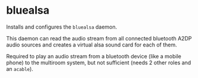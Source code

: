 # bluealsa

Installs and configures the `bluealsa` daemon. 

This daemon can read the audio stream from all connected bluetooth A2DP audio sources and creates a virtual alsa sound card for each of them. 

Required to play an audio stream from a bluetooth device (like a mobile phone) to the multiroom system, but not sufficient (needs 2 other roles and an `acable`).
